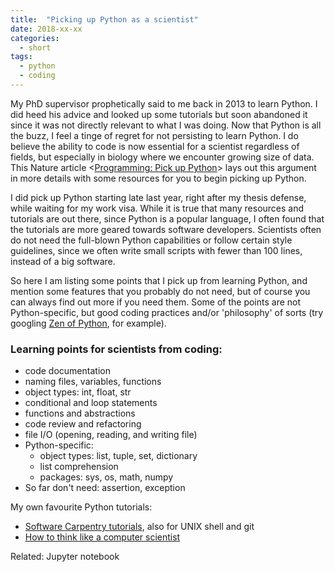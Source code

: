 ```yaml
---
title:  "Picking up Python as a scientist"
date: 2018-xx-xx
categories: 
  - short
tags:
  - python
  - coding
---
```


My PhD supervisor prophetically said to me back in 2013 to learn Python. I did heed his advice and looked up some tutorials but soon abandoned it since it was not directly relevant to what I was doing. Now that Python is all the buzz, I feel a tinge of regret for not persisting to learn Python. I do believe the ability to code is now essential for a scientist regardless of fields, but especially in biology where we encounter growing size of data. This Nature article <[Programming: Pick up Python](https://www.nature.com/news/programming-pick-up-python-1.16833)> lays out this argument in more details with some resources for you to begin picking up Python.

I did pick up Python starting late last year, right after my thesis defense, while waiting for my work visa. While it is true that many resources and tutorials are out there, since Python is a popular language, I often found that the tutorials are more geared towards software developers. Scientists often do not need the full-blown Python capabilities or follow certain style guidelines, since we often write small scripts with fewer than 100 lines, instead of a big software.

So here I am listing some points that I pick up from learning Python, and mention some features that you probably do not need, but of course you can always find out more if you need them. Some of the points are not Python-specific, but good coding practices and/or 'philosophy' of sorts (try googling [Zen of Python](http://wiki.c2.com/?PythonPhilosophy), for example). 

### Learning points for scientists from coding:
- code documentation
- naming files, variables, functions
- object types: int, float, str
- conditional and loop statements
- functions and abstractions
- code review and refactoring
- file I/O (opening, reading, and writing file)
- Python-specific:
  - object types: list, tuple, set, dictionary
  - list comprehension
  - packages: sys, os, math, numpy
- So far don't need: assertion, exception

My own favourite Python tutorials:
- [Software Carpentry tutorials](https://software-carpentry.org/lessons/), also for UNIX shell and git  
- [How to think like a computer scientist](http://interactivepython.org/runestone/static/thinkcspy/index.html) 

Related: Jupyter notebook
